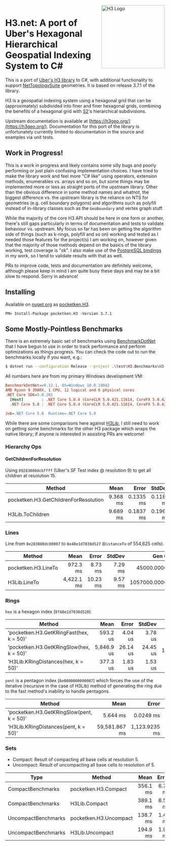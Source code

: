 <img align="right" src="https://uber.github.io/img/h3Logo-color.svg" alt="H3 Logo" width="200">

# H3.net: A port of Uber's Hexagonal Hierarchical Geospatial Indexing System to C#
This is a port of [Uber's H3 library](https://github.com/uber/h3) to C#, with additional functionality to support [NetTopologySuite](http://nettopologysuite.github.io/NetTopologySuite/index.html) geometries.  It is based on release 3.7.1 of the library.

H3 is a geospatial indexing system using a hexagonal grid that can be (approximately) subdivided into finer and finer hexagonal grids, combining the benefits of a hexagonal grid with [S2](https://code.google.com/archive/p/s2-geometry-library/)'s hierarchical subdivisions.

Upstream documentation is available at [https://h3geo.org/](https://h3geo.org/).  Documentation for this port of the library is unfortunately currently limited to documentation in the source and examples via unit tests.

## Work in Progress!
This is a work in progress and likely contains some silly bugs and poorly performing or just plain confusing implementation choices.  I have tried to make the library work and feel more "C# like" using operators, extension methods, enumerables vs. arrays and so on, but some things may be implemented more or less as straight ports of the upstream library.  Other than the obvious difference in some method names and whatnot, the biggest difference vs. the upstream library is the reliance on NTS for geometries (e.g. cell boundary polygons) and algorithms such as polyfill instead of in-library classes such as the `GeoBoundary` and vertex graph stuff.

While the majority of the core H3 API should be here in one form or another, there's still gaps particularly in terms of documentation and tests to validate behaviour vs. upstream.  My focus so far has been on getting the algorithm side of things (such as k-rings, polyfill and so on) working and tested as I needed those features for the project(s) I am working on, however given that the majority of those methods depend on the basics of the library working, test coverage is "ok".  I also make use of the [PostgreSQL bindings](https://github.com/bytesandbrains/h3-pg) in my work, so I tend to validate results with that as well.

PRs to improve code, tests and documentation are definitely welcome, although please keep in mind I am quite busy these days and may be a bit slow to respond.  Sorry in advance!

## Installing
Available on [nuget.org](https://nuget.org) as [pocketken.H3](https://www.nuget.org/packages/pocketken.H3/).

```
PM> Install-Package pocketken.H3 -Version 3.7.1
```

## Some Mostly-Pointless Benchmarks
There is an extremely basic set of benchmarks using [BenchmarkDotNet](https://benchmarkdotnet.org/index.html) that I have begun to use in order to track performance and perform optimizations as things progress.  You can check the code out to run the benchmarks locally if you want, e.g.:

```sh
$ dotnet run --configuration Release --project .\test\H3.Benchmarks\H3.Benchmarks.csproj --filter *Uncompact* --join
```

All numbers here are from my primary Windows development VM:

``` ini
BenchmarkDotNet=v0.12.1, OS=Windows 10.0.19042
AMD Ryzen 9 3900X, 1 CPU, 12 logical and 6 physical cores
.NET Core SDK=5.0.201
  [Host]        : .NET Core 5.0.4 (CoreCLR 5.0.421.11614, CoreFX 5.0.421.11614), X64 RyuJIT
  .NET Core 5.0 : .NET Core 5.0.4 (CoreCLR 5.0.421.11614, CoreFX 5.0.421.11614), X64 RyuJIT

Job=.NET Core 5.0  Runtime=.NET Core 5.0
```

While there are some comparisons here against [H3Lib](https://github.com/RichardVasquez/h3net), I still need to work on getting some benchmarks for the other H3 package which wraps the native library; if anyone is interested in assisting PRs are welcome!

### Hierarchy Ops

#### GetChildrenForResolution
Using `89283080dcbffff` (Uber's SF Test index @ resolution 9) to get all children at resolution 15.

|                                Method |     Mean |     Error |    StdDev |     Gen 0 |     Gen 1 |    Gen 2 | Allocated |
|-------------------------------------- |---------:|----------:|----------:|----------:|----------:|---------:|----------:|
| pocketken.H3.GetChildrenForResolution | 9.368 ms | 0.1335 ms | 0.1184 ms |  796.8750 |  781.2500 | 484.3750 |   4.69 MB |
|                      H3Lib.ToChildren | 9.689 ms | 0.1837 ms | 0.1966 ms | 3453.1250 | 1640.6250 | 984.3750 |  23.55 MB |

### Lines
Line from `8e283080dc80007` to `8e48e1d7038d527` (`DistanceTo` of 554,625 cells).

|              Method |       Mean |    Error |  StdDev |        Gen 0 |      Gen 1 |     Gen 2 |  Allocated |
|-------------------- |-----------:|---------:|--------:|-------------:|-----------:|----------:|-----------:|
| pocketken.H3.LineTo |   972.3 ms |  8.73 ms | 7.29 ms |   45000.0000 | 11000.0000 | 1000.0000 |  355.44 MB |
|        H3Lib.LineTo | 4,422.1 ms | 10.23 ms | 9.57 ms | 1057000.0000 |  3000.0000 | 1000.0000 | 8449.31 MB |

### Rings
`hex` is a hexagon index (`8f48e1d7038d520`).

|                                   Method |       Mean |    Error |   StdDev |   Gen 0 |    Gen 1 |   Gen 2 |  Allocated |
|----------------------------------------- |-----------:|---------:|---------:|--------:|---------:|--------:|-----------:|
| 'pocketken.H3.GetKRingFast(hex, k = 50)' |   593.2 us |  4.04 us |  3.78 us |  66.4063 | 33.2031 |       - |  547.92 KB |
| 'pocketken.H3.GetKRingSlow(hex, k = 50)' | 5,846.9 us | 26.14 us | 24.45 us | 179.6875 | 85.9375 | 85.9375 | 1634.09 KB |
|      'H3Lib.KRingDistances(hex, k = 50)' |   377.3 us |  1.83 us |  1.53 us |  99.6094 | 99.6094 | 99.6094 |  486.59 KB |

`pent` is a pentagon index (`8e0800000000007`) which forces the use of the iterative (recursive in the case of H3Lib) method of generating the ring due to the fast method's inability to handle pentagons.

|                                    Method |          Mean |         Error |        StdDev |        Gen 0 |        Gen 1 |        Gen 2 |   Allocated |
|------------------------------------------ |--------------:|--------------:|--------------:|-------------:|-------------:|-------------:|------------:|
| 'pocketken.H3.GetKRingSlow(pent, k = 50)' |      5.644 ms |     0.0249 ms |     0.0233 ms |     179.6875 |      85.9375 |      85.9375 |      1.6 MB |
|      'H3Lib.KRingDistances(pent, k = 50)' | 59,581.867 ms | 1,123.9235 ms | 1,154.1867 ms | 7683000.0000 | 6097000.0000 | 5055000.0000 | 71357.79 MB |

### Sets
* Compact: Result of compacting all base cells at resolution 5.
* Uncompact: Result of uncompacting all base cells to resolution of 5.

|                Type |                 Method |     Mean |    Error |  StdDev |      Gen 0 |     Gen 1 |     Gen 2 | Allocated |
|-------------------- |----------------------- |----------:|--------:|--------:|-----------:|----------:|----------:|----------:|
|   CompactBenchmarks |   pocketken.H3.Compact |  356.1 ms | 6.75 ms | 6.63 ms | 11000.0000 | 3000.0000 |         - | 243.51 MB |
|   CompactBenchmarks |          H3Lib.Compact |  389.1 ms | 6.56 ms | 6.14 ms |  9000.0000 | 4000.0000 | 2000.0000 | 305.24 MB |
| UncompactBenchmarks | pocketken.H3.Uncompact |  138.7 ms | 1.45 ms | 1.36 ms |  6500.0000 | 3500.0000 | 1000.0000 |  78.18 MB |
| UncompactBenchmarks |        H3Lib.Uncompact |  194.9 ms | 1.97 ms | 1.75 ms | 43000.0000 | 7333.3333 |  666.6667 | 493.02 MB |
